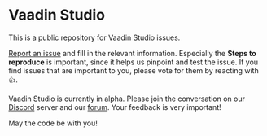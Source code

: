 # Vaadin Studio

This is a public repository for Vaadin Studio issues.

[Report an issue](https://github.com/vaadin/studio/issues/new) and fill in the relevant information. Especially the **Steps to reproduce** is important, since it helps us pinpoint and test the issue. If you find issues that are important to you, please vote for them by reacting with :+1:.

Vaadin Studio is currently in alpha. Please join the conversation on our [Discord](https://discord.gg/rK87TrFm) server and our [forum](https://vaadin.com/forum). Your feedback is very important!

May the code be with you!
